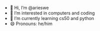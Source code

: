 - 👋 Hi, I’m @arieswe
- 👀 I’m interested in computers and coding 
- 🌱 I’m currently learning cs50 and python
- 😄 Pronouns: he/him

<!---
arieswe/arieswe is a ✨ special ✨ repository because its `README.md` (this file) appears on your GitHub profile.
You can click the Preview link to take a look at your changes.
--->
